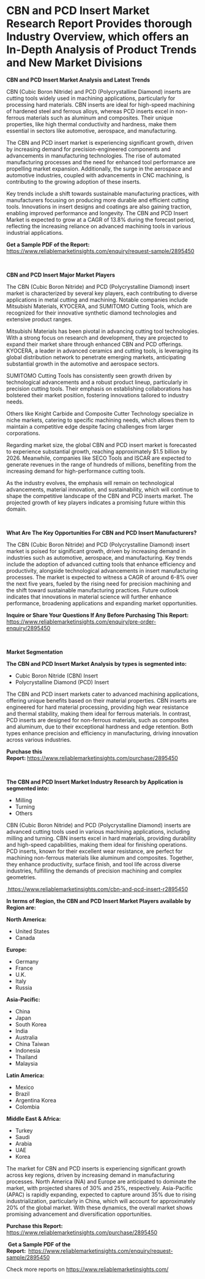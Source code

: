 <p><h1>CBN and PCD Insert Market Research Report Provides thorough Industry Overview, which offers an In-Depth Analysis of Product Trends and New Market Divisions</h1></p><p><strong>CBN and PCD Insert Market Analysis and Latest Trends</strong></p>
<p><p>CBN (Cubic Boron Nitride) and PCD (Polycrystalline Diamond) inserts are cutting tools widely used in machining applications, particularly for processing hard materials. CBN inserts are ideal for high-speed machining of hardened steel and ferrous alloys, whereas PCD inserts excel in non-ferrous materials such as aluminum and composites. Their unique properties, like high thermal conductivity and hardness, make them essential in sectors like automotive, aerospace, and manufacturing.</p><p>The CBN and PCD insert market is experiencing significant growth, driven by increasing demand for precision-engineered components and advancements in manufacturing technologies. The rise of automated manufacturing processes and the need for enhanced tool performance are propelling market expansion. Additionally, the surge in the aerospace and automotive industries, coupled with advancements in CNC machining, is contributing to the growing adoption of these inserts.</p><p>Key trends include a shift towards sustainable manufacturing practices, with manufacturers focusing on producing more durable and efficient cutting tools. Innovations in insert designs and coatings are also gaining traction, enabling improved performance and longevity. The CBN and PCD Insert Market is expected to grow at a CAGR of 13.8% during the forecast period, reflecting the increasing reliance on advanced machining tools in various industrial applications.</p></p>
<p><strong>Get a Sample PDF of the Report:&nbsp;</strong> <a href="https://www.reliablemarketinsights.com/enquiry/request-sample/2895450?utm_campaign=3164&utm_medium=2&utm_source=Github&utm_content=ia&utm_term=15032025&utm_id=cbn-and-pcd-insert">https://www.reliablemarketinsights.com/enquiry/request-sample/2895450</a></p>
<p>&nbsp;</p>
<p><strong>CBN and PCD Insert Major Market Players</strong></p>
<p><p>The CBN (Cubic Boron Nitride) and PCD (Polycrystalline Diamond) insert market is characterized by several key players, each contributing to diverse applications in metal cutting and machining. Notable companies include Mitsubishi Materials, KYOCERA, and SUMITOMO Cutting Tools, which are recognized for their innovative synthetic diamond technologies and extensive product ranges.</p><p>Mitsubishi Materials has been pivotal in advancing cutting tool technologies. With a strong focus on research and development, they are projected to expand their market share through enhanced CBN and PCD offerings. KYOCERA, a leader in advanced ceramics and cutting tools, is leveraging its global distribution network to penetrate emerging markets, anticipating substantial growth in the automotive and aerospace sectors.</p><p>SUMITOMO Cutting Tools has consistently seen growth driven by technological advancements and a robust product lineup, particularly in precision cutting tools. Their emphasis on establishing collaborations has bolstered their market position, fostering innovations tailored to industry needs.</p><p>Others like Knight Carbide and Composite Cutter Technology specialize in niche markets, catering to specific machining needs, which allows them to maintain a competitive edge despite facing challenges from larger corporations.</p><p>Regarding market size, the global CBN and PCD insert market is forecasted to experience substantial growth, reaching approximately $1.5 billion by 2026. Meanwhile, companies like SECO Tools and ISCAR are expected to generate revenues in the range of hundreds of millions, benefiting from the increasing demand for high-performance cutting tools.</p><p>As the industry evolves, the emphasis will remain on technological advancements, material innovation, and sustainability, which will continue to shape the competitive landscape of the CBN and PCD inserts market. The projected growth of key players indicates a promising future within this domain.</p></p>
<p>&nbsp;</p>
<p><strong>What Are The Key Opportunities For CBN and PCD Insert Manufacturers?</strong></p>
<p><p>The CBN (Cubic Boron Nitride) and PCD (Polycrystalline Diamond) insert market is poised for significant growth, driven by increasing demand in industries such as automotive, aerospace, and manufacturing. Key trends include the adoption of advanced cutting tools that enhance efficiency and productivity, alongside technological advancements in insert manufacturing processes. The market is expected to witness a CAGR of around 6-8% over the next five years, fueled by the rising need for precision machining and the shift toward sustainable manufacturing practices. Future outlook indicates that innovations in material science will further enhance performance, broadening applications and expanding market opportunities.</p></p>
<p><strong>Inquire or Share Your Questions If Any Before Purchasing This Report:</strong> <a href="https://www.reliablemarketinsights.com/enquiry/pre-order-enquiry/2895450?utm_campaign=3164&utm_medium=2&utm_source=Github&utm_content=ia&utm_term=15032025&utm_id=cbn-and-pcd-insert">https://www.reliablemarketinsights.com/enquiry/pre-order-enquiry/2895450</a></p>
<p>&nbsp;</p>
<p><strong>Market Segmentation</strong></p>
<p><strong>The CBN and PCD Insert Market Analysis by types is segmented into:</strong></p>
<p><ul><li>Cubic Boron Nitride (CBN) Insert</li><li>Polycrystalline Diamond (PCD) Insert</li></ul></p>
<p><p>The CBN and PCD insert markets cater to advanced machining applications, offering unique benefits based on their material properties. CBN inserts are engineered for hard material processing, providing high wear resistance and thermal stability, making them ideal for ferrous materials. In contrast, PCD inserts are designed for non-ferrous materials, such as composites and aluminum, due to their exceptional hardness and edge retention. Both types enhance precision and efficiency in manufacturing, driving innovation across various industries.</p></p>
<p><strong>Purchase this Report:&nbsp;</strong><a href="https://www.reliablemarketinsights.com/purchase/2895450?utm_campaign=3164&utm_medium=2&utm_source=Github&utm_content=ia&utm_term=15032025&utm_id=cbn-and-pcd-insert">https://www.reliablemarketinsights.com/purchase/2895450</a></p>
<p>&nbsp;</p>
<p><strong>The CBN and PCD Insert Market Industry Research by Application is segmented into:</strong></p>
<p><ul><li>Milling</li><li>Turning</li><li>Others</li></ul></p>
<p><p>CBN (Cubic Boron Nitride) and PCD (Polycrystalline Diamond) inserts are advanced cutting tools used in various machining applications, including milling and turning. CBN inserts excel in hard materials, providing durability and high-speed capabilities, making them ideal for finishing operations. PCD inserts, known for their excellent wear resistance, are perfect for machining non-ferrous materials like aluminum and composites. Together, they enhance productivity, surface finish, and tool life across diverse industries, fulfilling the demands of precision machining and complex geometries.</p></p>
<p><a href="https://www.reliablemarketinsights.com/cbn-and-pcd-insert-r2895450?utm_campaign=3164&utm_medium=2&utm_source=Github&utm_content=ia&utm_term=15032025&utm_id=cbn-and-pcd-insert">&nbsp;https://www.reliablemarketinsights.com/cbn-and-pcd-insert-r2895450</a></p>
<p><strong>In terms of Region, the CBN and PCD Insert Market Players available by Region are:</strong></p>
<p>
    <p> <strong> North America: </strong>
        <ul>
            <li>United States</li>
            <li>Canada</li>
        </ul>
        </p> 
    <p> <strong> Europe: </strong>
        <ul>
            <li>Germany</li>
            <li>France</li>
            <li>U.K.</li>
            <li>Italy</li>
            <li>Russia</li>
        </ul>
        </p> 
    <p> <strong> Asia-Pacific: </strong>
        <ul>
            <li>China</li>
            <li>Japan</li>
            <li>South Korea</li>
            <li>India</li>
            <li>Australia</li>
            <li>China Taiwan</li>
            <li>Indonesia</li>
            <li>Thailand</li>
            <li>Malaysia</li>
        </ul>
        </p> 
    <p> <strong> Latin America: </strong>
        <ul>
            <li>Mexico</li>
            <li>Brazil</li>
            <li>Argentina Korea</li>
            <li>Colombia</li>
        </ul>
        </p> 
    <p> <strong> Middle East & Africa: </strong>
        <ul>
            <li>Turkey</li>
            <li>Saudi</li>
            <li>Arabia</li>
            <li>UAE</li>
            <li>Korea</li>
        </ul>
    </p>
    </p>
<p><p>The market for CBN and PCD inserts is experiencing significant growth across key regions, driven by increasing demand in manufacturing processes. North America (NA) and Europe are anticipated to dominate the market, with projected shares of 30% and 25%, respectively. Asia-Pacific (APAC) is rapidly expanding, expected to capture around 35% due to rising industrialization, particularly in China, which will account for approximately 20% of the global market. With these dynamics, the overall market shows promising advancement and diversification opportunities.</p></p>
<p><strong>Purchase this Report: </strong><a href="https://www.reliablemarketinsights.com/purchase/2895450?utm_campaign=3164&utm_medium=2&utm_source=Github&utm_content=ia&utm_term=15032025&utm_id=cbn-and-pcd-insert">https://www.reliablemarketinsights.com/purchase/2895450</a></p>
<p>&nbsp;<strong>Get a Sample PDF of the Report:&nbsp;&nbsp;</strong><a href="https://www.reliablemarketinsights.com/enquiry/request-sample/2895450?utm_campaign=3164&utm_medium=2&utm_source=Github&utm_content=ia&utm_term=15032025&utm_id=cbn-and-pcd-insert">https://www.reliablemarketinsights.com/enquiry/request-sample/2895450</a></p>
<p><strong></strong></p>
<p>Check more reports on <a href="https://www.reliablemarketinsights.com/?utm_campaign=3164&utm_medium=2&utm_source=Github&utm_content=ia&utm_term=15032025&utm_id=cbn-and-pcd-insert">https://www.reliablemarketinsights.com/</a></p>